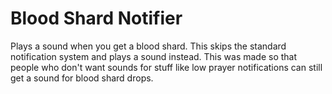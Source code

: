 # Blood Shard Notifier
Plays a sound when you get a blood shard. This skips the standard notification system and plays a sound instead.
This was made so that people who don't want sounds for stuff like low prayer notifications can still get a sound for blood shard drops.